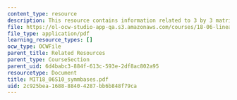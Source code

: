 ```yaml
---
content_type: resource
description: This resource contains information related to 3 by 3 matrices.
file: https://ol-ocw-studio-app-qa.s3.amazonaws.com/courses/18-06-linear-algebra-spring-2010/2c925bea168888404287bb6b848f79ca_MIT18_06S10_symmbases.pdf
file_type: application/pdf
learning_resource_types: []
ocw_type: OCWFile
parent_title: Related Resources
parent_type: CourseSection
parent_uid: 6d4babc3-884f-613c-593e-2df8ac802a95
resourcetype: Document
title: MIT18_06S10_symmbases.pdf
uid: 2c925bea-1688-8840-4287-bb6b848f79ca
---
```


